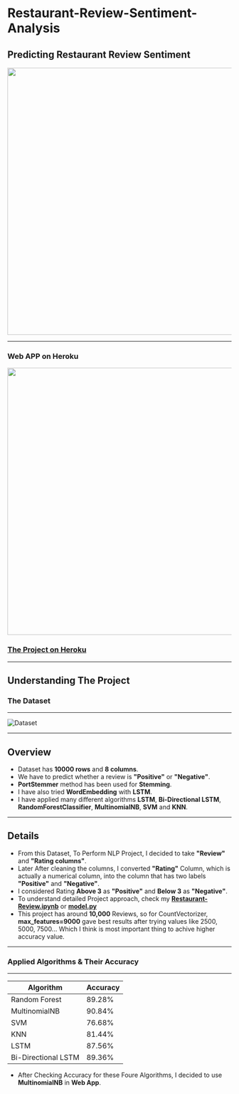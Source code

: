 # **Restaurant-Review-Sentiment-Analysis**
## **Predicting Restaurant Review Sentiment**

<img src="https://github.com/manthanpatel98/Restaurant-Review-Sentiment-Analysis/blob/master/README-Resources/Restaurant.jpg" width=600>


---

### Web APP on Heroku

<img src="https://github.com/manthanpatel98/Restaurant-Review-Sentiment-Analysis/blob/master/README-Resources/RestaurantGIF.gif" width="600">

### **[The Project on Heroku](https://restaurantreviewsentiment.herokuapp.com/)**

---
## **Understanding The Project**

### **The Dataset**
***
![Dataset](https://github.com/manthanpatel98/Restaurant-Review-Sentiment-Analysis/blob/master/README-Resources/Screenshot%20(96).png)

---
## **Overview**
* Dataset has **10000 rows** and **8 columns**.
* We have to predict whether a review is **"Positive"** or **"Negative"**.
* **PortStemmer** method has been used for **Stemming**.
* I have also tried **WordEmbedding** with **LSTM**.
* I have applied many different algorithms **LSTM**, **Bi-Directional LSTM**, **RandomForestClassifier**, **MultinomialNB**, **SVM** and **KNN**.

---
## **Details**
* From this Dataset, To Perform NLP Project, I decided to take **"Review"** and **"Rating columns"**.
* Later After cleaning the columns, I converted **"Rating"** Column, which is actually a numerical column, into the column that has two labels **"Positive"** and **"Negative"**.
* I considered Rating **Above 3** as **"Positive"** and **Below 3** as **"Negative"**.
* To understand detailed Project approach, check my [**Restaurant-Review.ipynb**](https://github.com/manthanpatel98/Restaurant-Review-Sentiment-Analysis/blob/master/Restaurant-Review.ipynb) or [**model.py**](https://github.com/manthanpatel98/Restaurant-Review-Sentiment-Analysis/blob/master/model.py)
* This project has around **10,000** Reviews, so for CountVectorizer, **max_features=9000** gave best results after trying values like 2500, 5000, 7500... Which I think is most important thing to achive higher accuracy value. 
***
### **Applied Algorithms & Their Accuracy**
***
| Algorithm | Accuracy |
| ---    | ---    |
| Random Forest | 89.28% |
| MultinomialNB | 90.84% |
| SVM | 76.68% |
| KNN | 81.44% |
| LSTM | 87.56% |
| Bi-Directional LSTM | 89.36% |
* After Checking Accuracy for these Foure Algorithms, I decided to use **MultinomialNB** in **Web App**.
